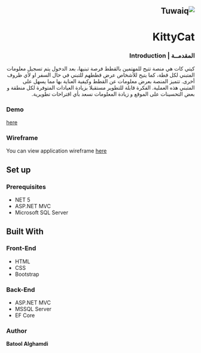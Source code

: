 <div dir="rtl" align="right" >

![Tuwaiq](https://i.ibb.co/SV2BSn5/tuwaiq.png)
----
# KittyCat  

### المقدمــة | Introduction 
كيتي كات هي منصة تتيح للمهتمين بالقطط فرصة تبنيها، بعد الدخول يتم تسجيل معلومات المتبني لكل قطة، كما يتيح للأشخاص عرض قططهم للتبني في حال السفر او لأي ظروف أخرى.
تتميز المنصة بعرض معلومات عن القطط وكيفية العناية بها مما يسهل على المتبني هذه العملية.
الفكرة قابلة للتطوير مستقبلا بزيادة العيادات المتوفرة لكل منطقة و بعض التحسينات على الموقع و زيادة المعلومات
نسعد بأي اقتراحات تطويرية.
</div>

### Demo
<a href="https://im7.ezgif.com/tmp/ezgif-7-1c0470be6b09.gif" rel="nofollow">here</a>

### Wireframe  
<p>You can view application wireframe <a href="https://wireframe.cc/pro/pp/94839bd48451962" rel="nofollow">here</a></p> 



## Set up  

### Prerequisites
- NET 5 
- ASP.NET MVC
- Microsoft SQL Server 

## Built With

### Front-End  
 - HTML
 - CSS
 - Bootstrap 

### Back-End 
 - ASP.NET MVC
 - MSSQL Server
 - EF Core
### Author

<b>Batool Alghamdi
